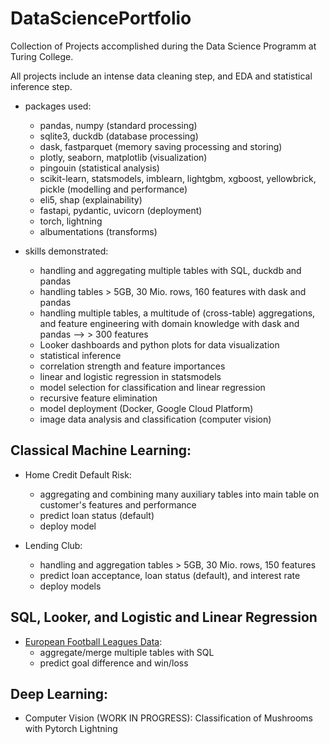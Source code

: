 # DataSciencePortfolio
Collection of Projects accomplished during the Data Science Programm at Turing College.

All projects include an intense data cleaning step, and EDA and statistical inference step.

- packages used:
   - pandas, numpy (standard processing)
   - sqlite3, duckdb (database processing)
   - dask, fastparquet (memory saving processing and storing)
   - plotly, seaborn, matplotlib (visualization)
   - pingouin (statistical analysis)
   - scikit-learn, statsmodels, imblearn, lightgbm, xgboost, yellowbrick, pickle (modelling and performance)
   - eli5, shap (explainability)
   - fastapi, pydantic, uvicorn (deployment)
   - torch, lightning
   - albumentations (transforms)

- skills demonstrated:
   - handling and aggregating multiple tables with SQL, duckdb and pandas
   - handling tables > 5GB, 30 Mio. rows, 160 features with dask and pandas
   - handling multiple tables, a multitude of (cross-table) aggregations, and 
       feature engineering with domain knowledge with dask and pandas --> > 300 features
   - Looker dashboards and python plots for data visualization
   - statistical inference
   - correlation strength and feature importances
   - linear and logistic regression in statsmodels
   - model selection for classification and linear regression
   - recursive feature elimination
   - model deployment (Docker, Google Cloud Platform)
   - image data analysis and classification (computer vision)



## Classical Machine Learning:

- Home Credit Default Risk: 
  - aggregating and combining many auxiliary tables into main table on customer's features and performance
  - predict loan status (default)
  - deploy model

- Lending Club: 
  - handling and aggregation tables > 5GB, 30 Mio. rows, 150 features
  - predict loan acceptance, loan status (default), and interest rate
  - deploy models


## SQL, Looker, and Logistic and Linear Regression

- [European Football Leagues Data](./DA_Football/README.md): 
   - aggregate/merge multiple tables with SQL
   - predict goal difference and win/loss

## Deep Learning:

- Computer Vision (WORK IN PROGRESS): Classification of Mushrooms with Pytorch Lightning